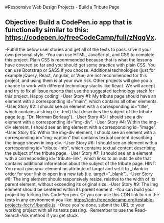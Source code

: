 #Responsive Web Design Projects - Build a Tribute Page
## Objective: Build a CodePen.io app that is functionally similar to this: https://codepen.io/freeCodeCamp/full/zNqgVx.
-Fulfill the below user stories and get all of the tests to pass. Give it your own personal style.
-You can use HTML, JavaScript, and CSS to complete this project. Plain CSS is recommended because that is what the lessons have covered so far and you should get some practice with plain CSS. You can use Bootstrap or SASS if you choose. Additional technologies (just for example jQuery, React, Angular, or Vue) are not recommended for this project, and using them is at your own risk. Other projects will give you a chance to work with different technology stacks like React. We will accept and try to fix all issue reports that use the suggested technology stack for this project. Happy coding!
-User Story #1: My tribute page should have an element with a corresponding id="main", which contains all other elements.
-User Story #2: I should see an element with a corresponding id="title", which contains a string (i.e. text) that describes the subject of the tribute page (e.g. "Dr. Norman Borlaug").
-User Story #3: I should see a div element with a corresponding id="img-div".
-User Story #4: Within the img-div element, I should see an img element with a corresponding id="image".
-User Story #5: Within the img-div element, I should see an element with a corresponding id="img-caption" that contains textual content describing the image shown in img-div.
-User Story #6: I should see an element with a corresponding id="tribute-info", which contains textual content describing the subject of the tribute page.
-User Story #7: I should see an a element with a corresponding id="tribute-link", which links to an outside site that contains additional information about the subject of the tribute page. HINT: You must give your element an attribute of target and set it to _blank in order for your link to open in a new tab (i.e. target="_blank").
-User Story #8: The img element should responsively resize, relative to the width of its parent element, without exceeding its original size.
-User Story #9: The img element should be centered within its parent element.
-You can build your project by forking this CodePen pen. Or you can use this CDN link to run the tests in any environment you like: https://cdn.freecodecamp.org/testable-projects-fcc/v1/bundle.js.
-Once you're done, submit the URL to your working project with all its tests passing.
-Remember to use the Read-Search-Ask method if you get stuck.